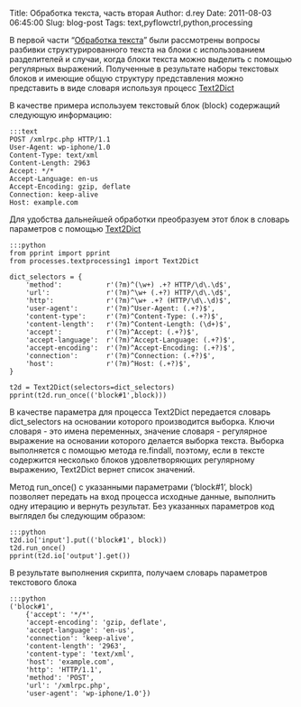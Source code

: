 Title: Обработка текста, часть вторая
Author: d.rey
Date: 2011-08-03 06:45:00
Slug: blog-post
Tags: text,pyflowctrl,python,processing

В первой части “[Обработка текста](http://devel.ownport.net/2011/07/blog-post_31.html)” были рассмотрены вопросы разбивки структурированного текста на блоки с использованием разделителей и случаи, когда блоки текста можно выделить с помощью регулярных выражений. Полученные в результате наборы текстовых блоков и имеющие общую структуру представления можно представить в виде словаря используя процесс [Text2Dict](http://code.google.com/p/sources-ownport/source/browse/pyflowctrl/processes/textprocessing1.py)

В качестве примера используем текстовый блок (block) содержащий следующую информацию: 

    :::text
    POST /xmlrpc.php HTTP/1.1
    User-Agent: wp-iphone/1.0
    Content-Type: text/xml
    Content-Length: 2963
    Accept: */*
    Accept-Language: en-us
    Accept-Encoding: gzip, deflate
    Connection: keep-alive
    Host: example.com

Для удобства дальнейшей обработки преобразуем этот блок в словарь параметров с помощью [Text2Dict](http://code.google.com/p/sources-ownport/source/browse/pyflowctrl/processes/textprocessing1.py) 

    :::python
    from pprint import pprint
    from processes.textprocessing1 import Text2Dict
    
    dict_selectors = {
        'method':           r'(?m)^(\w+) .+? HTTP/\d\.\d$',
        'url':              r'(?m)^\w+ (.+?) HTTP/\d\.\d$',
        'http':             r'(?m)^\w+ .+? (HTTP/\d\.\d)$',
        'user-agent':       r'(?m)^User-Agent: (.+?)$',
        'content-type':     r'(?m)^Content-Type: (.+?)$',
        'content-length':   r'(?m)^Content-Length: (\d+)$',
        'accept':           r'(?m)^Accept: (.+?)$',
        'accept-language':  r'(?m)^Accept-Language: (.+?)$',
        'accept-encoding':  r'(?m)^Accept-Encoding: (.+?)$',
        'connection':       r'(?m)^Connection: (.+?)$',
        'host':             r'(?m)^Host: (.+?)$',
    }
    
    t2d = Text2Dict(selectors=dict_selectors)
    pprint(t2d.run_once(('block#1',block)))
    
В качестве параметра для процесса Text2Dict передается словарь dict_selectors на основании которого производится выборка. Ключи словаря - это имена переменных, значение словаря - регулярное выражение на основании которого делается выборка текста. Выборка выполняется с помощью метода re.findall, поэтому, если в тексте содержится несколько блоков удовлетворяющих регулярному выражению, Text2Dict вернет список значений.

Метод run_once() с указанными параметрами (‘block#1’, block) позволяет передать на вход процесса исходные данные, выполнить одну итерацию и вернуть результат. Без указанных параметров код выглядел бы следующим образом: 
    
    :::python
    t2d.io['input'].put(('block#1', block))
    t2d.run_once()
    pprint(t2d.io['output'].get())
    
В результате выполнения скрипта, получаем словарь параметров текстового блока 

    :::python
    ('block#1',
        {'accept': '*/*',
        'accept-encoding': 'gzip, deflate',
        'accept-language': 'en-us',
        'connection': 'keep-alive',
        'content-length': '2963',
        'content-type': 'text/xml',
        'host': 'example.com',
        'http': 'HTTP/1.1',
        'method': 'POST',
        'url': '/xmlrpc.php',
        'user-agent': 'wp-iphone/1.0'})
        
